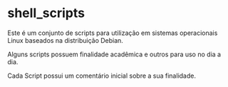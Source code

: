 shell_scripts
=============
Este é um conjunto de scripts para utilização em sistemas operacionais Linux baseados na distribuição Debian.

Alguns scripts possuem finalidade acadêmica e outros para uso no dia a dia.

Cada Script possui um comentário inicial sobre a sua finalidade.

